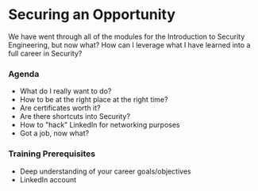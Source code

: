# Securing an Opportunity
We have went through all of the modules for the Introduction to Security Engineering, but now what?  How can I leverage what I have learned into a full career in Security?

### Agenda
* What do I really want to do?
* How to be at the right place at the right time?
* Are certificates worth it?
* Are there shortcuts into Security?
* How to "hack" LinkedIn for networking purposes
* Got a job, now what?

### Training Prerequisites 
* Deep understanding of your career goals/objectives 
* LinkedIn account
